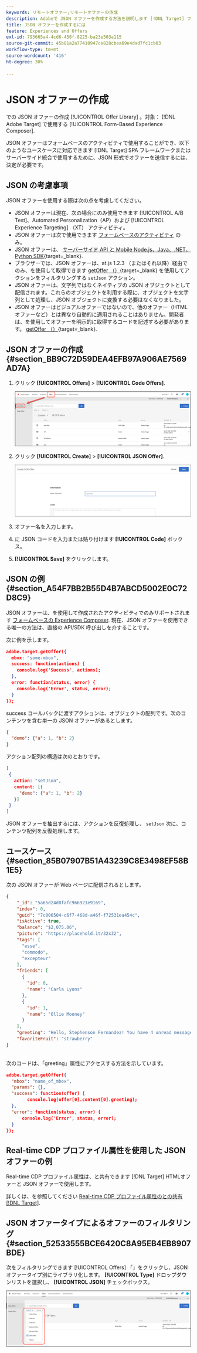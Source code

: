 ```yaml
---
keywords: リモートオファー;リモートオファーの作成
description: Adobeで JSON オファーを作成する方法を説明します [!DNL Target] フォームベースの Experience Composer で使用する場合。
title: JSON オファーを作成するには
feature: Experiences and Offers
exl-id: 793665a4-4cd6-458f-8225-ba23e503a115
source-git-commit: 45b81a2a77410947ce828cbea69e4dad7fc1cb03
workflow-type: tm+mt
source-wordcount: '416'
ht-degree: 30%

---
```


# JSON オファーの作成

での JSON オファーの作成 [!UICONTROL Offer Library] 。対象： [!DNL Adobe Target] で使用する [!UICONTROL Form-Based Experience Composer].

JSON オファーはフォームベースのアクティビティで使用することができ、以下のようなユースケースに対応できます [!DNL Target] SPA フレームワークまたはサーバーサイド統合で使用するために、JSON 形式でオファーを送信するには、決定が必要です。

## JSON の考慮事項

JSON オファーを使用する際は次の点を考慮してください。

* JSON オファーは現在、次の場合にのみ使用できます [!UICONTROL A/B Test]、Automated Personalization（AP）および [!UICONTROL Experience Targeting] （XT） アクティビティ。
* JSON オファーは次で使用できます [フォームベースのアクティビティ](/help/main/c-experiences/form-experience-composer.md) のみ。
* JSON オファーは、 [サーバーサイド API と Mobile Node.js、Java、.NET、Python SDK](https://experienceleague.adobe.com/docs/target-dev/developer/server-side/server-side-overview.html?lang=ja){target=_blank}.
* ブラウザーでは、JSON オファーは、at.js 1.2.3 （またはそれ以降）経由でのみ、を使用して取得できます [getOffer （）](https://experienceleague.adobe.com/docs/target-dev/developer/client-side/at-js-implementation/functions-overview/adobe-target-getoffer.html){target=_blank} を使用してアクションをフィルタリングする `setJson` アクション。
* JSON オファーは、文字列ではなくネイティブの JSON オブジェクトとして配信されます。これらのオブジェクトを利用する際に、オブジェクトを文字列として処理し、JSON オブジェクトに変換する必要はなくなりました。
* JSON オファーはビジュアルオファーではないので、他のオファー（HTML オファーなど）とは異なり自動的に適用されることはありません。開発者は、を使用してオファーを明示的に取得するコードを記述する必要があります。 [getOffer （）](https://experienceleague.adobe.com/docs/target-dev/developer/client-side/at-js-implementation/functions-overview/adobe-target-getoffer.html){target=_blank}.

## JSON オファーの作成 {#section_BB9C72D59DEA4EFB97A906AE7569AD7A}

1. クリック **[!UICONTROL Offers]** > **[!UICONTROL Code Offers]**.

   ![オファー/「コードオファー」タブ](/help/main/c-experiences/c-manage-content/assets/code-offers-tab.png)

1. クリック **[!UICONTROL Create]** > **[!UICONTROL JSON Offer]**.

   ![offer-json 画像](assets/offer-json.png)

1. オファー名を入力します。
1. に JSON コードを入力または貼り付けます **[!UICONTROL Code]** ボックス。
1. **[!UICONTROL Save]** をクリックします。

## JSON の例 {#section_A54F7BB2B55D4B7ABCD5002E0C72D8C9}

JSON オファーは、を使用して作成されたアクティビティでのみサポートされます [フォームベースの Experience Composer](/help/main/c-experiences/form-experience-composer.md). 現在、JSON オファーを使用できる唯一の方法は、直接の API/SDK 呼び出しを介することです。

次に例を示します。

```json
adobe.target.getOffer({ 
  mbox: "some-mbox", 
  success: function(actions) { 
    console.log('Success', actions); 
  }, 
  error: function(status, error) { 
    console.log('Error', status, error); 
  } 
});
```

success コールバックに渡すアクションは、オブジェクトの配列です。次のコンテンツを含む単一の JSON オファーがあるとします。

```json
{ 
  "demo": {"a": 1, "b": 2} 
}
```

アクション配列の構造は次のとおりです。

```json
[ 
 { 
   action: "setJson", 
   content: [{ 
     "demo": {"a": 1, "b": 2} 
   }] 
 }  
]
```

JSON オファーを抽出するには、アクションを反復処理し、 `setJson` 次に、コンテンツ配列を反復処理します。

## ユースケース {#section_85B07907B51A43239C8E3498EF58B1E5}

次の JSON オファーが Web ページに配信されるとします。

```json
{ 
    "_id": "5a65d24d8fafc966921e9169", 
    "index": 0, 
    "guid": "7c006504-c6f7-468d-a46f-f72531ea454c", 
    "isActive": true, 
    "balance": "$2,075.06", 
    "picture": "https://placehold.it/32x32", 
    "tags": [ 
      "esse", 
      "commodo", 
      "excepteur"
    ], 
    "friends": [ 
      { 
        "id": 0, 
        "name": "Carla Lyons" 
      }, 
      { 
        "id": 1, 
        "name": "Ollie Mooney" 
      } 
    ], 
    "greeting": "Hello, Stephenson Fernandez! You have 4 unread messages.", 
    "favoriteFruit": "strawberry" 
} 
  
```

次のコードは、「greeting」属性にアクセスする方法を示しています。

```json
adobe.target.getOffer({   
  "mbox": "name_of_mbox", 
  "params": {}, 
  "success": function(offer) {           
        console.log(offer[0].content[0].greeting); 
  },   
  "error": function(status, error) {           
      console.log('Error', status, error); 
  } 
});
```

## Real-time CDP プロファイル属性を使用した JSON オファーの例

Real-time CDP プロファイル属性は、と共有できます [!DNL Target] HTMLオファーと JSON オファーで使用します。

詳しくは、を参照してください [Real-time CDP プロファイル属性のとの共有 [!DNL Target]](/help/main/c-integrating-target-with-mac/integrating-with-rtcdp.md#rtcdp-profile-attributes).

## JSON オファータイプによるオファーのフィルタリング {#section_52533555BCE6420C8A95EB4EB8907BDE}

次をフィルタリングできます [!UICONTROL Offers] 「」をクリックし、JSON オファータイプ別にライブラリ化します。 **[!UICONTROL Type]** ドロップダウンリストを選択し、 **[!UICONTROL JSON]** チェックボックス。

![offer-json-filter 画像](assets/offer-json-filter.png)
